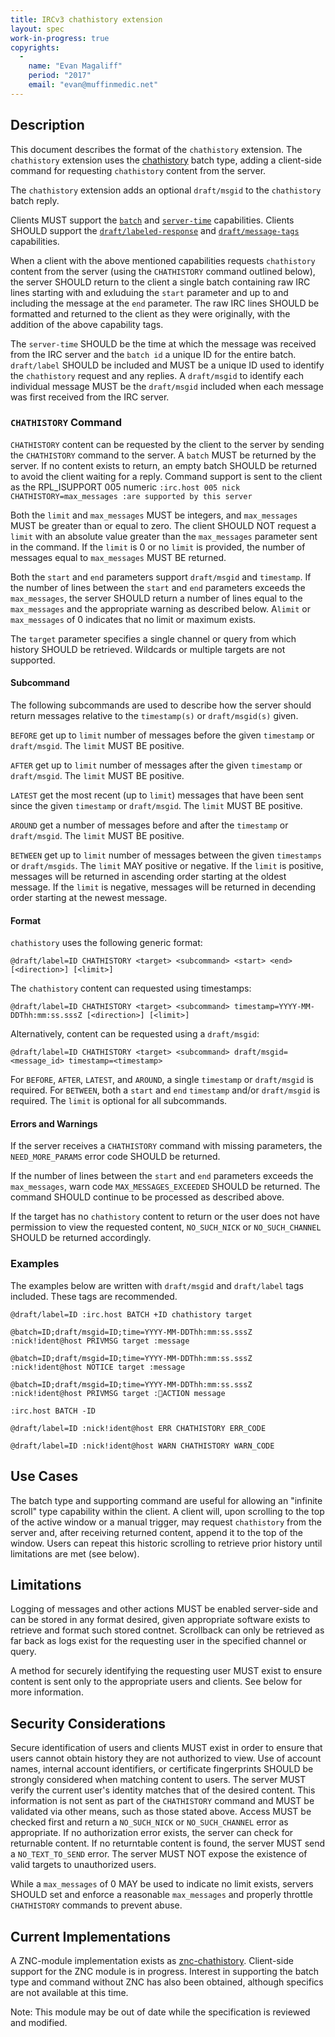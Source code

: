 ```yaml
---
title: IRCv3 chathistory extension
layout: spec
work-in-progress: true
copyrights:
  -
    name: "Evan Magaliff"
    period: "2017"
    email: "evan@muffinmedic.net"
---
```

## Description
This document describes the format of the `chathistory` extension. The `chathistory` extension uses the [chathistory][batch/chathistory] batch type, adding a client-side command for requesting `chathistory` content from the server.

The `chathistory` extension adds an optional `draft/msgid` to the `chathistory` batch reply.

Clients MUST support the [`batch`][batch] and [`server-time`][server-time] capabilities. Clients SHOULD support the [`draft/labeled-response`][draft/labeled-response] and [`draft/message-tags`][draft/message-tags] capabilities.

When a client with the above mentioned capabilities requests `chathistory` content from the server (using the `CHATHISTORY` command outlined below), the server SHOULD return to the client a single batch containing raw IRC lines starting with and exluduing the `start` parameter and up to and including the message at the `end` parameter. The raw IRC lines SHOULD be formatted and returned to the client as they were originally, with the addition of the above capability tags.

The `server-time` SHOULD be the time at which the message was received from the IRC server and the `batch id` a unique ID for the entire batch. `draft/label` SHOULD be included and MUST be a unique ID used to identify the `chathistory` request and any replies. A `draft/msgid` to identify each individual message MUST be the `draft/msgid` included when each message was first received from the IRC server.

### `CHATHISTORY` Command
`CHATHISTORY` content can be requested by the client to the server by sending the `CHATHISTORY` command to the server. A `batch` MUST be returned by the server. If no content exists to return, an empty batch SHOULD be returned to avoid the client waiting for a reply. Command support is sent to the client as the RPL_ISUPPORT 005 numeric `:irc.host 005 nick CHATHISTORY=max_messages :are supported by this server`

Both the `limit` and `max_messages` MUST be integers, and `max_messages` MUST be greater than or equal to zero. The client SHOULD NOT request a `limit` with an absolute value greater than the `max_messages` parameter sent in the command. If the `limit` is 0 or no `limit` is provided, the number of messages equal to `max_messages` MUST BE returned.

Both the `start` and `end` parameters support `draft/msgid` and `timestamp`. If the number of lines between the `start` and `end` parameters exceeds the `max_messages`, the server SHOULD return a number of lines equal to the `max_messages` and the appropriate warning as described below. A`limit` or `max_messages` of 0 indicates that no limit or maximum exists.

The `target` parameter specifies a single channel or query from which history SHOULD be retrieved. Wildcards or multiple targets are not supported.

#### Subcommand

The following subcommands are used to describe how the server should return messages relative to the `timestamp(s)` or `draft/msgid(s)` given.

`BEFORE` get up to `limit` number of messages before the given `timestamp` or `draft/msgid`. The `limit` MUST BE positive.

`AFTER` get up to `limit` number of messages after the given `timestamp` or `draft/msgid`. The `limit` MUST BE positive.

`LATEST` get the most recent (up to `limit`) messages that have been sent since the given `timestamp` or `draft/msgid`. The `limit` MUST BE positive.

`AROUND` get a number of messages before and after the `timestamp` or `draft/msgid`. The `limit` MUST BE positive.

`BETWEEN` get up to `limit` number of messages between the given `timestamps` or `draft/msgids`. The `limit` MAY positive or negative. If the `limit` is positive, messages will be returned in ascending order starting at the oldest message. If the `limit` is negative, messages will be returned in decending order starting at the newest message. 

#### Format
`chathistory` uses the following generic format:

    @draft/label=ID CHATHISTORY <target> <subcommand> <start> <end> [<direction>] [<limit>]

The `chathistory` content can requested using timestamps:

    @draft/label=ID CHATHISTORY <target> <subcommand> timestamp=YYYY-MM-DDThh:mm:ss.sssZ [<direction>] [<limit>]

Alternatively, content can be requested using a `draft/msgid`:

    @draft/label=ID CHATHISTORY <target> <subcommand> draft/msgid=<message_id> timestamp=<timestamp>

For `BEFORE`, `AFTER`, `LATEST`, and `AROUND`, a single `timestamp` or `draft/msgid` is required.  For `BETWEEN`, both a `start` and `end` `timestamp` and/or `draft/msgid` is required. The  `limit` is optional for all subcommands.

#### Errors and Warnings
If the server receives a `CHATHISTORY` command with missing parameters, the `NEED_MORE_PARAMS` error code SHOULD be returned.

If the number of lines between the `start` and `end` parameters exceeds the `max_messages`, warn code `MAX_MESSAGES_EXCEEDED` SHOULD be returned. The command SHOULD continue to be processed as described above.

If the target has no `chathistory` content to return or the user does not have permission to view the requested content, `NO_SUCH_NICK` or `NO_SUCH_CHANNEL` SHOULD be returned accordingly.

### Examples
The examples below are written with `draft/msgid` and `draft/label` tags included. These tags are recommended.

    @draft/label=ID :irc.host BATCH +ID chathistory target

    @batch=ID;draft/msgid=ID;time=YYYY-MM-DDThh:mm:ss.sssZ :nick!ident@host PRIVMSG target :message

    @batch=ID;draft/msgid=ID;time=YYYY-MM-DDThh:mm:ss.sssZ :nick!ident@host NOTICE target :message

    @batch=ID;draft/msgid=ID;time=YYYY-MM-DDThh:mm:ss.sssZ :nick!ident@host PRIVMSG target :ACTION message

    :irc.host BATCH -ID

    @draft/label=ID :nick!ident@host ERR CHATHISTORY ERR_CODE

    @draft/label=ID :nick!ident@host WARN CHATHISTORY WARN_CODE

## Use Cases
The batch type and supporting command are useful for allowing an "infinite scroll" type capability within the client. A client will, upon scrolling to the top of the active window or a manual trigger, may request `chathistory` from the server and, after receiving returned content, append it to the top of the window. Users can repeat this historic scrolling to retrieve prior history until limitations are met (see below).

## Limitations
Logging of messages and other actions MUST be enabled server-side and can be stored in any format desired, given appropriate software exists to retrieve and format such stored contnet. Scrollback can only be retrieved as far back as logs exist for the requesting user in the specified channel or query.

A method for securely identifying the requesting user MUST exist to ensure content is sent only to the appropriate users and clients. See below for more information.

## Security Considerations
Secure identification of users and clients MUST exist in order to ensure that users cannot obtain history they are not authorized to view. Use of account names, internal account identifiers, or certificate fingerprints SHOULD be strongly considered when matching content to users. The server MUST verify the current user's identity matches that of the desired content. This information is not sent as part of the `CHATHISTORY` command and MUST be validated via other means, such as those stated above. Access MUST be checked first and return a `NO_SUCH_NICK` or `NO_SUCH_CHANNEL` error as appropriate. If no authorization error exists, the server can check for returnable content. If no returntable content is found, the server MUST send a `NO_TEXT_TO_SEND` error. The server MUST NOT expose the existence of valid targets to unauthorized users.

While a `max_messages` of 0 MAY be used to indicate no limit exists, servers SHOULD set and enforce a reasonable `max_messages` and properly throttle `CHATHISTORY` commands to prevent abuse.

## Current Implementations
A ZNC-module implementation exists as [znc-chathistory](https://github.com/MuffinMedic/znc-chathistory). Client-side support for the ZNC module is in progress. Interest in supporting the batch type and command without ZNC has also been obtained, although specifics are not available at this time.

Note: This module may be out of date while the specification is reviewed and modified.

[batch]: http://ircv3.net/specs/extensions/batch-3.2.html
[batch/chathistory]: http://ircv3.net/specs/extensions/batch/chathistory-3.3.html
[server-time]: http://ircv3.net/specs/extensions/server-time-3.2.html
[draft/message-tags]: http://ircv3.net/specs/extensions/message-ids.html
[draft/labeled-response]: http://ircv3.net/specs/extensions/labeled-response.html